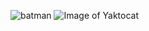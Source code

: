 ![batman](https://octodex.github.com/images/yaktocat.png)
![Image of Yaktocat](https://octodex.github.com/images/yaktocat.png)

